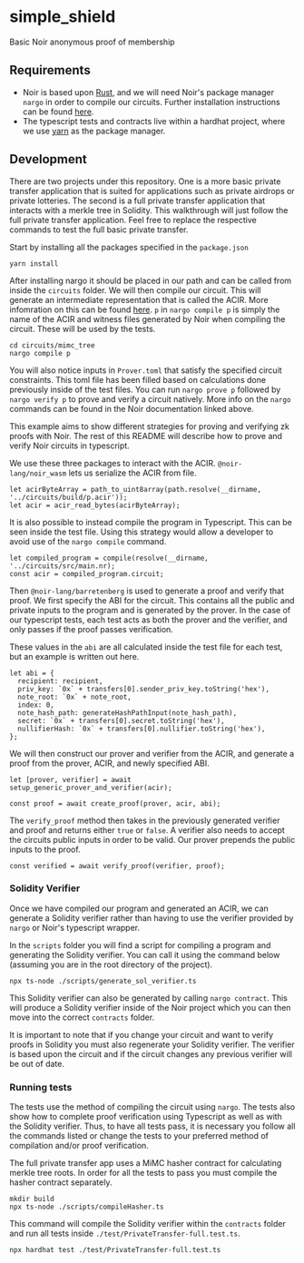# simple_shield
Basic Noir anonymous proof of membership

## Requirements

- Noir is based upon [Rust](https://www.rust-lang.org/tools/install), and we will need Noir's package manager `nargo` in order to compile our circuits. Further installation instructions can be found [here](https://noir-lang.github.io/book/getting_started/install.html).
- The typescript tests and contracts live within a hardhat project, where we use [yarn](https://classic.yarnpkg.com/lang/en/docs/install/#mac-stable) as the package manager.

## Development

There are two projects under this repository. One is a more basic private transfer application that is suited for applications such as private airdrops or private lotteries. The second is a full private transfer application that interacts with a merkle tree in Solidity. This walkthrough will just follow the full private transfer application. Feel free to replace the respective commands to test the full basic private transfer.

Start by installing all the packages specified in the `package.json`

```shell
yarn install
```

After installing nargo it should be placed in our path and can be called from inside the `circuits` folder. We will then compile our circuit. This will generate an intermediate representation that is called the ACIR. More infomration on this can be found [here](https://noir-lang.github.io/book/acir.html). `p` in `nargo compile p` is simply the name of the ACIR and witness files generated by Noir when compiling the circuit. These will be used by the tests. 

```shell
cd circuits/mimc_tree
nargo compile p
```

You will also notice inputs in `Prover.toml` that satisfy the specified circuit constraints. This toml file has been filled based on calculations done previously inside of the test files. You can run `nargo prove p` followed by `nargo verify p` to prove and verify a circuit natively. More info on the `nargo` commands can be found in the Noir documentation linked above.

This example aims to show different strategies for proving and verifying zk proofs with Noir. The rest of this README will describe how to prove and verify Noir circuits in typescript.

We use these three packages to interact with the ACIR. `@noir-lang/noir_wasm` lets us serialize the ACIR from file. 
```
let acirByteArray = path_to_uint8array(path.resolve(__dirname, '../circuits/build/p.acir'));
let acir = acir_read_bytes(acirByteArray);
```

It is also possible to instead compile the program in Typescript. This can be seen inside the test file. Using this strategy would allow a developer to avoid use of the `nargo compile` command.

```
let compiled_program = compile(resolve(__dirname, '../circuits/src/main.nr);
const acir = compiled_program.circuit;
```

Then `@noir-lang/barretenberg` is used to generate a proof and verify that proof. We first specify the ABI for the circuit. This contains all the public and private inputs to the program and is generated by the prover. In the case of our typescript tests, each test acts as both the prover and the verifier, and only passes if the proof passes verification.

These values in the `abi` are all calculated inside the test file for each test, but an example is written out here.
```
let abi = {
  recipient: recipient,
  priv_key: `0x` + transfers[0].sender_priv_key.toString('hex'),
  note_root: `0x` + note_root, 
  index: 0,
  note_hash_path: generateHashPathInput(note_hash_path),
  secret: `0x` + transfers[0].secret.toString('hex'),
  nullifierHash: `0x` + transfers[0].nullifier.toString('hex'),
};
```

We will then construct our prover and verifier from the ACIR, and generate a proof from the prover, ACIR, and newly specified ABI. 

```
let [prover, verifier] = await setup_generic_prover_and_verifier(acir);

const proof = await create_proof(prover, acir, abi);
```

The `verify_proof` method then takes in the previously generated verifier and proof and returns either `true` or `false`. A verifier also needs to accept the circuits public inputs in order to be valid. Our prover prepends the public inputs to the proof. 

```
const verified = await verify_proof(verifier, proof);
```

### Solidity Verifier

Once we have compiled our program and generated an ACIR, we can generate a Solidity verifier rather than having to use the verifier provided by `nargo` or Noir's typescript wrapper. 

In the `scripts` folder you will find a script for compiling a program and generating the Solidity verifier. You can call it using the command below (assuming you are in the root directory of the project).
```
npx ts-node ./scripts/generate_sol_verifier.ts
```

This Solidity verifier can also be generated by calling `nargo contract`. This will produce a Solidity verifier inside of the Noir project which you can then move into the correct `contracts` folder.

It is important to note that if you change your circuit and want to verify proofs in Solidity you must also regenerate your Solidity verifier. The verifier is based upon the circuit and if the circuit changes any previous verifier will be out of date. 

### Running tests

The tests use the method of compiling the circuit using `nargo`. The tests also show how to complete proof verification using Typescript as well as with the Solidity verifier. Thus, to have all tests pass, it is necessary you follow all the commands listed or change the tests to your preferred method of compilation and/or proof verification.

The full private transfer app uses a MiMC hasher contract for calculating merkle tree roots. In order for all the tests to pass you must compile the hasher contract separately. 

```
mkdir build
npx ts-node ./scripts/compileHasher.ts
```

This command will compile the Solidity verifier within the `contracts` folder and run all tests inside `./test/PrivateTransfer-full.test.ts`.
```
npx hardhat test ./test/PrivateTransfer-full.test.ts
```
